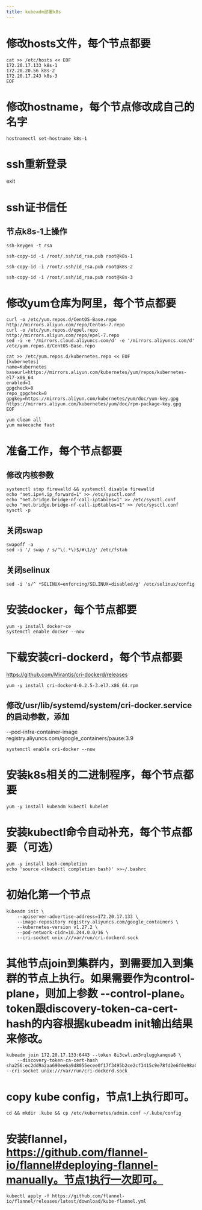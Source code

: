 ```yaml
---
title: kubeadm部署k8s
---
```

# 修改hosts文件，每个节点都要
```
cat >> /etc/hosts << EOF
172.20.17.133 k8s-1
172.20.20.56 k8s-2
172.20.17.243 k8s-3
EOF
```

# 修改hostname，每个节点修改成自己的名字
```
hostnamectl set-hostname k8s-1
```

# ssh重新登录
exit

# ssh证书信任

## 节点k8s-1上操作
```
ssh-keygen -t rsa

ssh-copy-id -i /root/.ssh/id_rsa.pub root@k8s-1

ssh-copy-id -i /root/.ssh/id_rsa.pub root@k8s-2

ssh-copy-id -i /root/.ssh/id_rsa.pub root@k8s-3
```

# 修改yum仓库为阿里，每个节点都要
```
curl -o /etc/yum.repos.d/CentOS-Base.repo http://mirrors.aliyun.com/repo/Centos-7.repo
curl -o /etc/yum.repos.d/epel.repo http://mirrors.aliyun.com/repo/epel-7.repo
sed -i -e '/mirrors.cloud.aliyuncs.com/d' -e '/mirrors.aliyuncs.com/d' /etc/yum.repos.d/CentOS-Base.repo
```

```
cat >> /etc/yum.repos.d/kubernetes.repo << EOF
[kubernetes]
name=Kubernetes
baseurl=https://mirrors.aliyun.com/kubernetes/yum/repos/kubernetes-el7-x86_64
enabled=1
gpgcheck=0
repo_gpgcheck=0
gpgkey=https://mirrors.aliyun.com/kubernetes/yum/doc/yum-key.gpg https://mirrors.aliyun.com/kubernetes/yum/doc/rpm-package-key.gpg
EOF
``` 
```
yum clean all
yum makecache fast
```

# 准备工作，每个节点都要
## 修改内核参数
```
systemctl stop firewalld && systemctl disable firewalld
echo "net.ipv4.ip_forward=1" >> /etc/sysctl.conf
echo "net.bridge.bridge-nf-call-iptables=1" >> /etc/sysctl.conf
echo "net.bridge.bridge-nf-call-ip6tables=1" >> /etc/sysctl.conf
sysctl -p
```

## 关闭swap
```
swapoff -a
sed -i '/ swap / s/^\(.*\)$/#\1/g' /etc/fstab
```

## 关闭selinux
```
sed -i 's/^ *SELINUX=enforcing/SELINUX=disabled/g' /etc/selinux/config
```

# 安装docker，每个节点都要
```
yum -y install docker-ce
systemctl enable docker --now
```


# 下载安装cri-dockerd，每个节点都要
https://github.com/Mirantis/cri-dockerd/releases
```
yum -y install cri-dockerd-0.2.5-3.el7.x86_64.rpm
```

## 修改/usr/lib/systemd/system/cri-docker.service的启动参数，添加
--pod-infra-container-image registry.aliyuncs.com/google_containers/pause:3.9

```
systemctl enable cri-docker --now
```

# 安装k8s相关的二进制程序，每个节点都要
```
yum -y install kubeadm kubectl kubelet
```

# 安装kubectl命令自动补充，每个节点都要（可选）
```
yum -y install bash-completion
echo 'source <(kubectl completion bash)' >>~/.bashrc
```

# 初始化第一个节点
```
kubeadm init \
    --apiserver-advertise-address=172.20.17.133 \
    --image-repository registry.aliyuncs.com/google_containers \
    --kubernetes-version v1.27.2 \
    --pod-network-cidr=10.244.0.0/16 \
    --cri-socket unix:///var/run/cri-dockerd.sock
```    
    
# 其他节点join到集群内，到需要加入到集群的节点上执行。如果需要作为control-plane，则加上参数 --control-plane。token跟discovery-token-ca-cert-hash的内容根据kubeadm init输出结果来修改。
```
kubeadm join 172.20.17.133:6443 --token 8i3cwl.zm3rqluggkanqoa8 \
	--discovery-token-ca-cert-hash sha256:ec2dd9a2aa690ee6a9d8055ecee0f17f3495b2ce2cf3415c9e78fd2e6f0e98a0  --cri-socket unix:///var/run/cri-dockerd.sock
```

# copy kube config，节点1上执行即可。
```
cd && mkdir .kube && cp /etc/kubernetes/admin.conf ~/.kube/config
```

# 安装flannel，https://github.com/flannel-io/flannel#deploying-flannel-manually。节点1执行一次即可。
```
kubectl apply -f https://github.com/flannel-io/flannel/releases/latest/download/kube-flannel.yml
```
